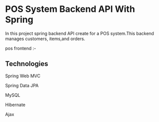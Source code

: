 # POS System Backend API With Spring

 In this project spring backend API create for a POS system.This backend manages customers, items,and orders. 

pos frontend :- 

## Technologies 

 Spring Web MVC

 Spring Data JPA

 MySQL

 Hibernate

 Ajax